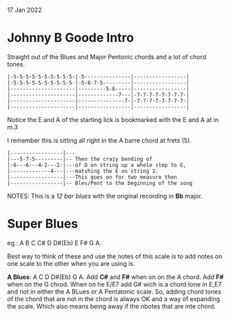 17 Jan 2022

# Johnny B Goode Intro

Straight out of the Blues and Major Pentonic chords and a lot of chord tones.

```
|-5-5-5-5-5-5-5-5-5-5-|-5---------------|-----------------|
|-5-5-5-5-5-5-5-5-5-5-|-5-8-7-5---------|-----------------|
|---------------------|---------5-6-----|-----------------|
|---------------------|-------------7---|-7-7-7-7-7-7-7-7-|
|---------------------|---------------7-|-7-7-7-7-7-7-7-7-|
|---------------------|-----------------|-----------------|
```

Notice the E and A of the starting lick is bookmarked with the
E and A at in m.3 

I remember this is sitting all right in the A barre chord at frets (5).

```
|-----------------|---
|---5-7-5---------|-- Then the crazy bending of
|-6---6---4-2---2-|---of D on string up a whole step to E,
|-------------4---|---matvhing the E on string 2.
|-----------------|---This goes on for two measure then
|-----------------|-- Bles/Pent to the beginning of the song
```


NOTES: This is a *12 bar blues* with the original recording in **Bb** major.


# Super Blues

eg.: A B C C# D D#(Eb) E F# G A.

Best way to think of these and use the notes of this scale is to add notes on one scale to the other when you are using is.

**A Blues**: A C D D#(Eb) G A. Add **C#** and **F#** when on on the A chord. Add **F#** when on the G chrod. When on he E/E7 add G# wich is a chord tone in E,E7 and not in either the A BLues or A Pentatonic scale. So, adding chord tones of the chord that are not in the chord is always OK and a way of expanding the scale. Which also means being away if the nbotes that are inte chord.